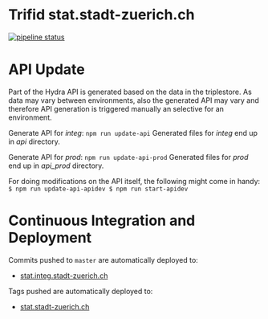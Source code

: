 # Trifid stat.stadt-zuerich.ch

[![pipeline status](https://gitlab.zazuko.com/docker/stat.stadt-zuerich.ch/badges/master/pipeline.svg)](https://gitlab.zazuko.com/docker/stat.stadt-zuerich.ch/commits/master)

# API Update

Part of the Hydra API is generated based on the data in the triplestore. As data may vary between environments, also
the generated API may vary and therefore API generation is triggered manually an selective for an environment. 

Generate API for *integ*: `npm run update-api`
Generated files for *integ* end up in *api* directory.

Generate API for *prod*: `npm run update-api-prod`
Generated files for *prod* end up in *api_prod* directory.

For doing modifications on the API itself, the following might come in handy:
`
$ npm run update-api-apidev
$ npm run start-apidev
`

# Continuous Integration and Deployment

Commits pushed to `master` are automatically deployed to:

- [stat.integ.stadt-zuerich.ch](http://stat.integ.stadt-zuerich.ch/)

Tags pushed are automatically deployed to:

- [stat.stadt-zuerich.ch](http://stat.stadt-zuerich.ch)

